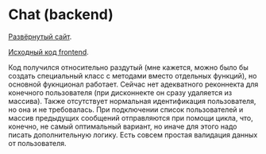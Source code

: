 # Chat (backend)

[Развёрнутый сайт](https://ahj-sse-ws-chat.herokuapp.com).

[Исходный код frontend](https://github.com/LiquidAssContainer/ahj_sse-ws_chat_frontend).

Код получился относительно раздутый (мне кажется, можно было бы создать специальный класс с методами вместо отдельных функций), но основной фукнционал работает. Сейчас нет адекватного реконнекта для конечного пользователя (при дисконнекте он сразу удаляется из массива). Также отсутствует нормальная идентификация пользователя, но она и не требовалась. При подключении список пользователей и массив предыдущих сообщений отправляются при помощи цикла, что, конечно, не самый оптимальный вариант, но иначе для этого надо писать дополнительную логику. Есть совсем простая валидация данных от пользователя.
